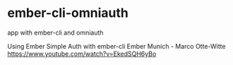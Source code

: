 ember-cli-omniauth
==================

app with ember-cli and omniauth


Using Ember Simple Auth with ember-cli Ember Munich - Marco Otte-Witte
https://www.youtube.com/watch?v=EkedSQH6yBo
